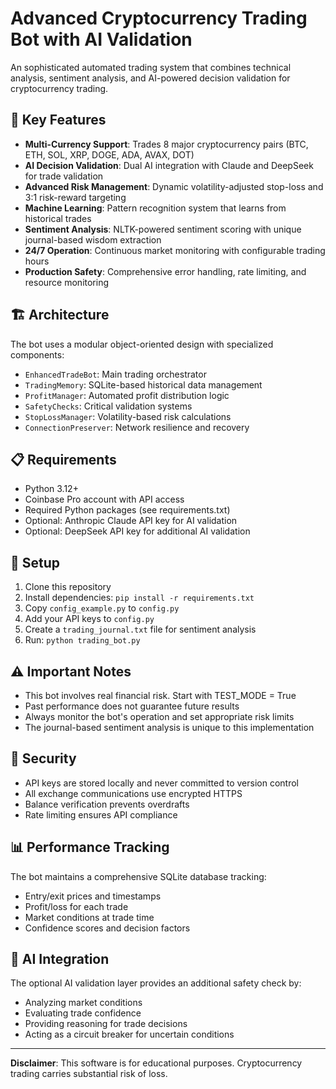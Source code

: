 # Advanced Cryptocurrency Trading Bot with AI Validation

An sophisticated automated trading system that combines technical analysis, sentiment analysis, and AI-powered decision validation for cryptocurrency trading.

## 🚀 Key Features

- **Multi-Currency Support**: Trades 8 major cryptocurrency pairs (BTC, ETH, SOL, XRP, DOGE, ADA, AVAX, DOT)
- **AI Decision Validation**: Dual AI integration with Claude and DeepSeek for trade validation
- **Advanced Risk Management**: Dynamic volatility-adjusted stop-loss and 3:1 risk-reward targeting
- **Machine Learning**: Pattern recognition system that learns from historical trades
- **Sentiment Analysis**: NLTK-powered sentiment scoring with unique journal-based wisdom extraction
- **24/7 Operation**: Continuous market monitoring with configurable trading hours
- **Production Safety**: Comprehensive error handling, rate limiting, and resource monitoring

## 🏗️ Architecture

The bot uses a modular object-oriented design with specialized components:

- `EnhancedTradeBot`: Main trading orchestrator
- `TradingMemory`: SQLite-based historical data management
- `ProfitManager`: Automated profit distribution logic
- `SafetyChecks`: Critical validation systems
- `StopLossManager`: Volatility-based risk calculations
- `ConnectionPreserver`: Network resilience and recovery

## 📋 Requirements

- Python 3.12+
- Coinbase Pro account with API access
- Required Python packages (see requirements.txt)
- Optional: Anthropic Claude API key for AI validation
- Optional: DeepSeek API key for additional AI validation

## 🔧 Setup

1. Clone this repository
2. Install dependencies: `pip install -r requirements.txt`
3. Copy `config_example.py` to `config.py`
4. Add your API keys to `config.py`
5. Create a `trading_journal.txt` file for sentiment analysis
6. Run: `python trading_bot.py`

## ⚠️ Important Notes

- This bot involves real financial risk. Start with TEST_MODE = True
- Past performance does not guarantee future results
- Always monitor the bot's operation and set appropriate risk limits
- The journal-based sentiment analysis is unique to this implementation

## 🔐 Security

- API keys are stored locally and never committed to version control
- All exchange communications use encrypted HTTPS
- Balance verification prevents overdrafts
- Rate limiting ensures API compliance

## 📊 Performance Tracking

The bot maintains a comprehensive SQLite database tracking:
- Entry/exit prices and timestamps
- Profit/loss for each trade
- Market conditions at trade time
- Confidence scores and decision factors

## 🤖 AI Integration

The optional AI validation layer provides an additional safety check by:
- Analyzing market conditions
- Evaluating trade confidence
- Providing reasoning for trade decisions
- Acting as a circuit breaker for uncertain conditions

---

**Disclaimer**: This software is for educational purposes. Cryptocurrency trading carries substantial risk of loss.